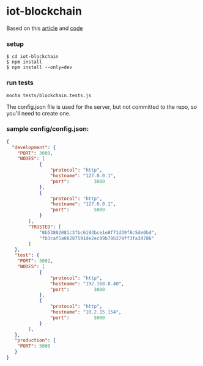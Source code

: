 # iot-blockchain

Based on this [article](https://hackernoon.com/learn-blockchains-by-building-one-117428612f46) and [code](https://github.com/dvf/blockchain)

### setup
```shell
$ cd iot-blockchain
$ npm install
$ npm install --only=dev
```

### run tests
```shell
mocha tests/blockchain.tests.js
```

The config.json file is used for the server, but not committed to the repo, so you'll need to create one.
### sample config/config.json:
```json
{
  "development": {
    "PORT": 3000,
    "NODES": [
			{
				"protocol":	"http",
				"hostname":	"127.0.0.1",
				"port":			3000
			},
			{
				"protocol":	"http",
				"hostname":	"127.0.0.1",
				"port":			5000
			}
		],
		"TRUSTED": [
			"0b53802081c3fbc6193bce1e8f71d39f8c5de0bd",
			"fb3caf5a08287591de2ec09b79b374ff3fa3d786"
		]
   },
   "test": {
    "PORT": 5002,
    "NODES": [
			{
				"protocol":	"http",
				"hostname":	"192.168.8.40",
				"port":			3000
			},
			{
				"protocol":	"http",
				"hostname":	"10.2.15.154",
				"port":			5000
			}
		],
   },
   "production": {
    "PORT": 5000
   }
}
```
